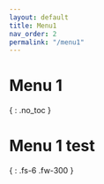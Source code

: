 ```yaml
---
layout: default
title: Menu1
nav_order: 2
permalink: "/menu1"
---
```


# Menu 1
{ : .no_toc }

# Menu 1 test
{ : .fs-6 .fw-300 }

